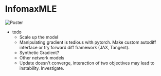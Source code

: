 # InfomaxMLE
![Poster](https://github.com/slenderham/InfomaxMLE/blob/master/URS.jpg)

- todo
  - Scale up the model
  - Manipulating gradient is tedious with pytorch. Make custom autodiff interface or try forward diff framework (JAX, Tangent).
  - Synthetic Gradient?
  - Other network models
  - Update doesn't converge, interaction of two objectives may lead to instability. Investigate.
